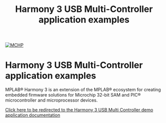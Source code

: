 ﻿---
title: Harmony 3 USB Multi-Controller application examples
nav_order: 1
has_children: true
has_toc: false
---
[![MCHP](https://www.microchip.com/ResourcePackages/Microchip/assets/dist/images/logo.png)](https://www.microchip.com)

# Harmony 3 USB Multi-Controller application examples

MPLAB® Harmony 3 is an extension of the MPLAB® ecosystem for creating embedded firmware solutions for Microchip 32-bit SAM and PIC® microcontroller and microprocessor devices.  

[Click here to be redirected to the Harmony 3 USB Multi Controller demo application documentation](docs/docs_md/GUID-76832A45-8D59-4921-A368-9304B22965EF.md)
